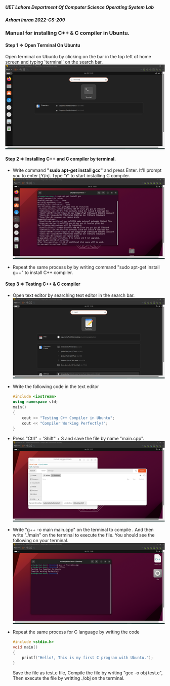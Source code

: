 
##### UET Lahore Department Of Computer Science   							 	Operating System Lab

##### Arham Imran 																	       2022-CS-209 

### 		Manual for installing C++ & C compiler in Ubuntu.

#### Step 1 => Open Terminal On Ubuntu

Open terminal on Ubuntu by clicking on the bar in the top left of home screen and typing 'terminal' on the search bar. ![](Req_Images/31.png)



#### Step 2 => Installing C++ and C compiler by terminal.

- Write command **"sudo apt-get install gcc"** and press Enter. It'll prompt you to enter [Y/n]. Type 'Y' to start installing C compiler. ![](Req_Images/32.png)

- Repeat the same process by by writing command "sudo apt-get install g++" to install C++ compiler.

#### Step 3 => Testing C++ & C compiler

- Open text editor by searching text editor in the search bar. ![](Req_Images/33.png)

- Write the following code in the text editor 
  ```c++
  #include <iostream>
  using namespace std;
  main()
  {
      cout << "Testing C++ Compiler in Ubuntu";
      cout << "Compiler Working Perfectly!";
  }
  ```

- Press "Ctrl" + 'Shift" + S and save the file by name "main.cpp". ![](Req_Images/34.png)

- Write "g++ -o main main.cpp" on the terminal to compile . And then write "./main" on the terminal to execute the file. 
  You should see the following on your terminal. ![](Req_Images/35.png)

- Repeat the same process for C language by writing the code 
  ```C
  #include <stdio.h>
  void main()
  {
      printf("Hello!, This is my first C program with Ubuntu.");
  }
  ```

  Save the file as test.c file, Compile the file by writing "gcc -o obj test.c", Then execute the file by writting ./obj on the terminal.

